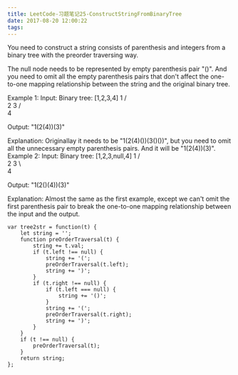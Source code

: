 ```yaml
---
title: LeetCode-习题笔记25-ConstructStringFromBinaryTree
date: 2017-08-20 12:00:22
tags:
---
```



You need to construct a string consists of parenthesis and integers from a binary tree with the preorder traversing way.

The null node needs to be represented by empty parenthesis pair "()". And you need to omit all the empty parenthesis pairs that don't affect the one-to-one mapping relationship between the string and the original binary tree.

Example 1:
Input: Binary tree: [1,2,3,4]
       1
     /   \
    2     3
   /    
  4     

Output: "1(2(4))(3)"

Explanation: Originallay it needs to be "1(2(4)())(3()())", 
but you need to omit all the unnecessary empty parenthesis pairs. 
And it will be "1(2(4))(3)".
Example 2:
Input: Binary tree: [1,2,3,null,4]
       1
     /   \
    2     3
     \  
      4 

Output: "1(2()(4))(3)"

Explanation: Almost the same as the first example, 
except we can't omit the first parenthesis pair to break the one-to-one mapping relationship between the input and the output.


	var tree2str = function(t) {
	    let string = '';
	    function preOrderTraversal(t) {
	        string += t.val;
	        if (t.left !== null) {
	            string += '(';
	            preOrderTraversal(t.left);
	            string += ')';            
	        }
	        if (t.right !== null) {
	            if (t.left === null) {
	                string += '()';
	            }
	            string += '(';
	            preOrderTraversal(t.right);
	            string += ')';            
	        }
	    }
	    if (t !== null) {
	        preOrderTraversal(t);  
	    }
	    return string;
	};
